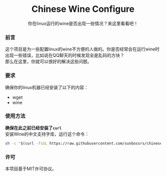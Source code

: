 <h1 align=center>Chinese Wine Configure</h1>
<p align=center>你在linux运行的wine是否出现一些情况？来这里看看吧！</p>

### 前言
这个项目是为一些配置linux的wine不方便的人做的。你是否经常会在运行wine时出现一些错误，比如说在QQ聊天的时候发现全是乱码的方块？  
那么在这里，你就可以很好的解决这些问题。

### 要求
确保你的linux机器已经安装了以下的内容：
- wget
- wine

### 使用方法
**确保在此之前已经安装了`curl`**  
安装Wine的中文支持字库，运行这个命令：
```sh
sh -c "$(curl -fsSL https://raw.githubusercontent.com/sunbossrs/chinese-wine-configure/master/zhfont.sh)"
```

### 许可
本项目基于MIT许可协议。
